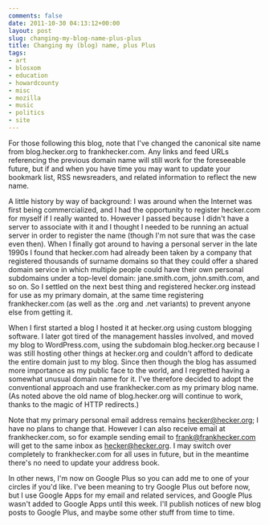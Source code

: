 ```yaml
---
comments: false
date: 2011-10-30 04:13:12+00:00
layout: post
slug: changing-my-blog-name-plus-plus
title: Changing my (blog) name, plus Plus
tags:
- art
- blosxom
- education
- howardcounty
- misc
- mozilla
- music
- politics
- site
---
```


For those following this blog, note that I've changed the canonical site name from blog.hecker.org to frankhecker.com. Any links and feed URLs referencing the previous domain name will still work for the foreseeable future, but if and when you have time you may want to update your bookmark list, RSS newsreaders, and related information to reflect the new name.

A little history by way of background: I was around when the Internet was first being commercialized, and I had the opportunity to register hecker.com for myself if I really wanted to. However I passed because I didn't have a server to associate with it and I thought I needed to be running an actual server in order to register the name (though I'm not sure that was the case even then). When I finally got around to having a personal server in the late 1990s I found that hecker.com had already been taken by a company that registered thousands of surname domains so that they could offer a shared domain service in which multiple people could have their own personal subdomains under a top-level domain: jane.smith.com, john.smith.com, and so on. So I settled on the next best thing and registered hecker.org instead for use as my primary domain, at the same time registering frankhecker.com (as well as the .org and .net variants) to prevent anyone else from getting it.

When I first started a blog I hosted it at hecker.org using custom blogging software. I later got tired of the management hassles involved, and moved my blog to WordPress.com, using the subdomain blog.hecker.org because I was still hosting other things at hecker.org and couldn't afford to dedicate the entire domain just to my blog. Since then though the blog has assumed more importance as my public face to the world, and I regretted having a somewhat unusual domain name for it. I've therefore decided to adopt the conventional approach and use frankhecker.com as my primary blog name. (As noted above the old name of blog.hecker.org will continue to work, thanks to the magic of HTTP redirects.)

Note that my primary personal email address remains hecker@hecker.org; I have no plans to change that. However I can also receive email at frankhecker.com, so for example sending email to frank@frankhecker.com will get to the same inbox as hecker@hecker.org. I may switch over completely to frankhecker.com for all uses in future, but in the meantime there's no need to update your address book.

In other news, I'm now on Google Plus so you can add me to one of your circles if you'd like. I've been meaning to try Google Plus out before now, but I use Google Apps for my email and related services, and Google Plus wasn't added to Google Apps until this week. I'll publish notices of new blog posts to Google Plus, and maybe some other stuff from time to time.




